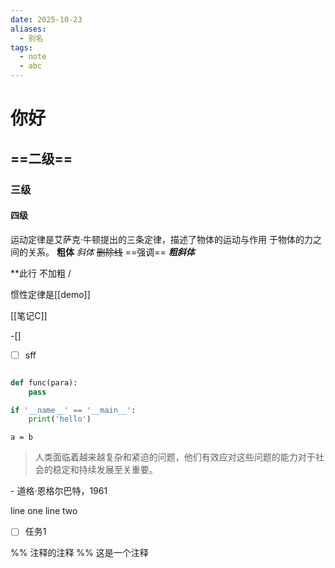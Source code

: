 ```yaml
---
date: 2025-10-23
aliases:
  - 别名
tags:
  - note
  - abc
---
```



# 你好
## ==二级==
### 三级
 #### 四级
运动定律是艾萨克·牛顿提出的三条定律，描述了物体的运动与作用
于物体的力之间的关系。
__粗体__
*斜体*
~~删除线~~
==强调==
***粗斜体***

\*\*此行 不加粗
/



惯性定律是[[demo]]  

[[笔记C]]

-[]
- [ ] sff

```python

def func(para):
	pass

if '__name__' == '__main__':
	print('hello')


```

	a = b

>人类面临着越来越复杂和紧迫的问题，他们有效应对这些问题的能力对于社会的稳定和持续发展至关重要。

\- 道格·恩格尔巴特，1961

line one
line two
- [ ]  任务1

%% 
注释的注释
%%
这是一个注释

